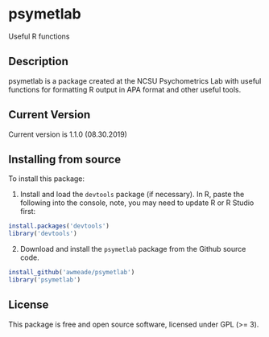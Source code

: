 # psymetlab

Useful R functions

## Description

psymetlab is a package created at the NCSU Psychometrics Lab with useful functions for formatting R output in APA format and other useful tools.

## Current Version

Current version is 1.1.0 (08.30.2019)

## Installing from source

To install this package:

1) Install and load the `devtools` package (if necessary). In R, paste the following into the console, note, you may need to update R or R Studio first:

```r
install.packages('devtools')
library('devtools')
```

2) Download and install the `psymetlab` package from the Github source code.

```r
install_github('awmeade/psymetlab')
library('psymetlab')
```

## License

This package is free and open source software, licensed under GPL (>= 3).
